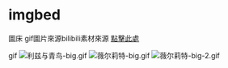 # imgbed
圖床
gif圖片來源bilibili素材來源 [點擊此處](https://space.bilibili.com/492619360)

gif
![利兹与青鸟-big.gif](img-gif/利兹与青鸟-big.gif)
![薇尔莉特-big.gif](img-gif/薇尔莉特-big-2.gif)
![薇尔莉特-big-2.gif](img-gif/薇尔莉特-big.gif)